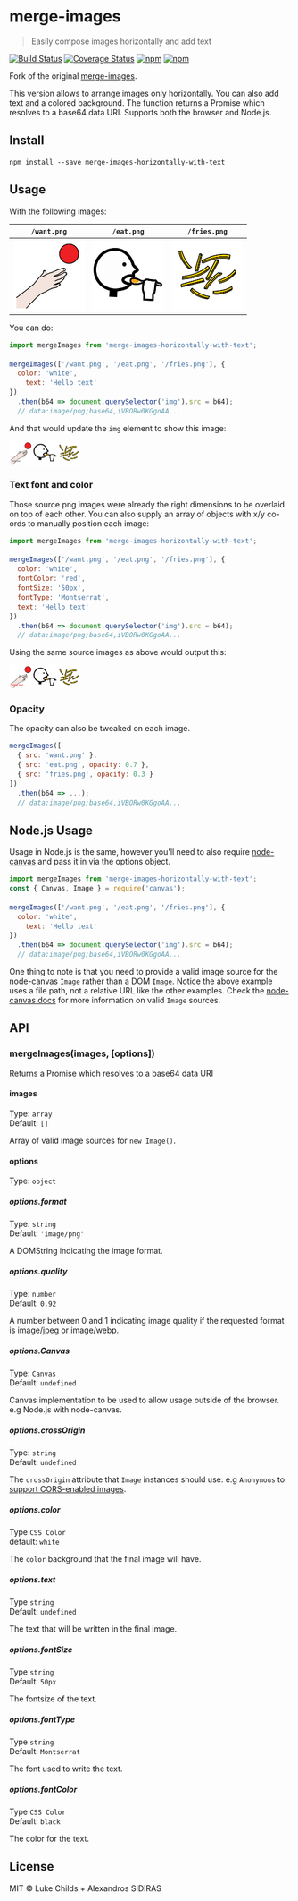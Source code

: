 # merge-images

> Easily compose images horizontally and add text

[![Build Status](https://github.com/Ratatinator97/merge-images/actions/workflows/node.js.yml/badge.svg)](https://github.com/Ratatinator97/merge-images/actions/workflows/node.js.yml/badge.svg)
[![Coverage Status](https://coveralls.io/repos/github/Ratatinator97/merge-images/badge.svg?branch=master)](https://coveralls.io/github/lukechilds/merge-images?branch=master)
[![npm](https://img.shields.io/npm/dm/merge-images-horizontally-with-text.svg)](https://www.npmjs.com/package/merge-images-horizontally-with-text)
[![npm](https://img.shields.io/npm/v/merge-images-horizontally-with-text.svg)](https://www.npmjs.com/package/merge-images-horizontally-with-text)

Fork of the original [merge-images](https://github.com/lukechilds/merge-images).

This version allows to arrange images only horizontally. You can also add text and a colored background.
The function returns a Promise which resolves to a base64 data URI. Supports both the browser and Node.js.

## Install

```shell
npm install --save merge-images-horizontally-with-text
```

## Usage

With the following images:

`/want.png`|`/eat.png`|`/fries.png`
---|---|---
<img src="/test/fixtures/want.png" width="128">|<img src="/test/fixtures/eat.png" width="128">|<img src="/test/fixtures/fries.png" width="128">

You can do:

```js
import mergeImages from 'merge-images-horizontally-with-text';

mergeImages(['/want.png', '/eat.png', '/fries.png'], {
  color: 'white',
	text: 'Hello text'
})
  .then(b64 => document.querySelector('img').src = b64);
  // data:image/png;base64,iVBORw0KGgoAA...
```

And that would update the `img` element to show this image:

<img src="/test/fixtures/result.png" width="128">

### Text font and color

Those source png images were already the right dimensions to be overlaid on top of each other. You can also supply an array of objects with x/y co-ords to manually position each image:

```js
import mergeImages from 'merge-images-horizontally-with-text';

mergeImages(['/want.png', '/eat.png', '/fries.png'], {
  color: 'white',
  fontColor: 'red',
  fontSize: '50px',
  fontType: 'Montserrat',
  text: 'Hello text'
})
  .then(b64 => document.querySelector('img').src = b64);
  // data:image/png;base64,iVBORw0KGgoAA...
```

Using the same source images as above would output this:

<img src="/test/fixtures/result2.png" width="128">

### Opacity

The opacity can also be tweaked on each image.

```js
mergeImages([
  { src: 'want.png' },
  { src: 'eat.png', opacity: 0.7 },
  { src: 'fries.png', opacity: 0.3 }
])
  .then(b64 => ...);
  // data:image/png;base64,iVBORw0KGgoAA...
```

## Node.js Usage

Usage in Node.js is the same, however you'll need to also require [node-canvas](https://github.com/Automattic/node-canvas) and pass it in via the options object.

```js
import mergeImages from 'merge-images-horizontally-with-text';
const { Canvas, Image } = require('canvas');

mergeImages(['/want.png', '/eat.png', '/fries.png'], {
  color: 'white',
	text: 'Hello text'
})
  .then(b64 => document.querySelector('img').src = b64);
  // data:image/png;base64,iVBORw0KGgoAA...
```
One thing to note is that you need to provide a valid image source for the node-canvas `Image` rather than a DOM `Image`. Notice the above example uses a file path, not a relative URL like the other examples. Check the [node-canvas docs](https://github.com/Automattic/node-canvas) for more information on valid `Image` sources.

## API

### mergeImages(images, [options])

Returns a Promise which resolves to a base64 data URI

#### images

Type: `array`<br>
Default: `[]`

Array of valid image sources for `new Image()`.<br>

#### options

Type: `object`

##### options.format

Type: `string`<br>
Default: `'image/png'`

A DOMString indicating the image format.

##### options.quality

Type: `number`<br>
Default: `0.92`

A number between 0 and 1 indicating image quality if the requested format is image/jpeg or image/webp.

##### options.Canvas

Type: `Canvas`<br>
Default: `undefined`

Canvas implementation to be used to allow usage outside of the browser. e.g Node.js with node-canvas.

##### options.crossOrigin

Type: `string`<br>
Default: `undefined`

The `crossOrigin` attribute that `Image` instances should use. e.g `Anonymous` to [support CORS-enabled images](https://developer.mozilla.org/en-US/docs/Web/HTML/CORS_enabled_image).

##### options.color

Type `CSS Color` <br>
default: `white`

The `color` background that  the final image will have.
##### options.text

Type `string` <br>
Default: `undefined`

The text that will be written in the final image.

##### options.fontSize

Type `string` <br>
Default: `50px`

The fontsize of the text.

##### options.fontType

Type `string` <br>
Default: `Montserrat`

The font used to write the text.

##### options.fontColor

Type `CSS Color` <br>
Default: `black`

The color for the text.

## License

MIT © Luke Childs + Alexandros SIDIRAS
